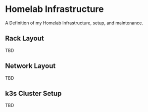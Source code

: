 # Homelab Infrastructure 
A Definition of my Homelab Infrastructure, setup, and maintenance. 

## Rack Layout

TBD

## Network Layout

TBD

## k3s Cluster Setup

TBD

